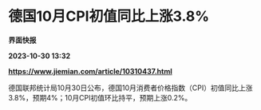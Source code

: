 # 德国10月CPI初值同比上涨3.8%
**界面快报**

**2023-10-30 13:32**

**https://www.jiemian.com/article/10310437.html**

德国联邦统计局10月30日公布，德国10月消费者价格指数（CPI）初值同比上涨3.8%，预期4%；10月CPI初值环比持平，预期上涨0.2%。